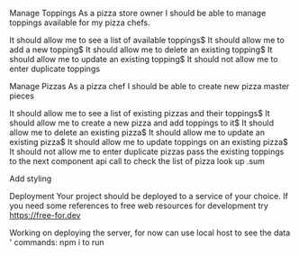 Manage Toppings
As a pizza store owner I should be able to manage toppings available for my pizza chefs.


It should allow me to see a list of available toppings$
It should allow me to add a new topping$
It should allow me to delete an existing topping$
It should allow me to update an existing topping$
It should not allow me to enter duplicate toppings

Manage Pizzas
As a pizza chef I should be able to create new pizza master pieces


It should allow me to see a list of existing pizzas and their toppings$
It should allow me to create a new pizza and add toppings to it$
It should allow me to delete an existing pizza$
It should allow me to update an existing pizza$
It should allow me to update toppings on an existing pizza$
It should not allow me to enter duplicate pizzas
pass the existing toppings to the next component
api call to check the list of pizza
look up .sum


Add styling


Deployment
Your project should be deployed to a service of your choice. If you need some references to free web resources for development try https://free-for.dev




Working on deploying the server, for now can use local host to see the data
'
commands:
npm i to run